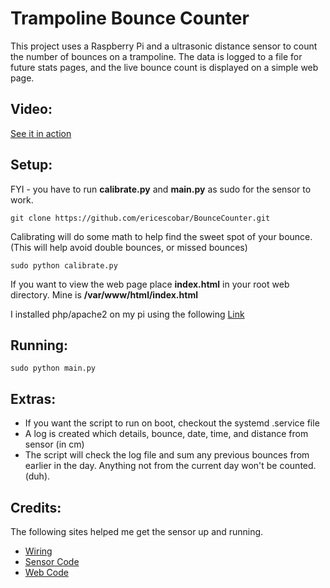 # Trampoline Bounce Counter
This project uses a Raspberry Pi and a ultrasonic distance sensor to count the number of bounces on a trampoline. The data is logged to a file for future stats pages, and the live bounce count is displayed on a simple web page.
## Video:
[See it in action](https://youtu.be/oUcTvNFyzaw)

## Setup:
FYI - you have to run **calibrate.py** and **main.py** as sudo for the sensor to work.
```
git clone https://github.com/ericescobar/BounceCounter.git
```
Calibrating will do some math to help find the sweet spot of your bounce. (This will help avoid double bounces, or missed bounces)
```
sudo python calibrate.py
```
If you want to view the web page place **index.html** in your root web directory. Mine is **/var/www/html/index.html** 

I installed php/apache2 on my pi using the following [Link](https://computingforgeeks.com/how-to-install-latest-php-on-debian/)

## Running:
```
sudo python main.py
```

## Extras:
* If you want the script to run on boot, checkout the systemd .service file
* A log is created which details, bounce, date, time, and distance from sensor (in cm)
* The script will check the log file and sum any previous bounces from earlier in the day. Anything not from the current day won't be counted. (duh).

## Credits:
The following sites helped me get the sensor up and running.
* [Wiring](https://thepihut.com/blogs/raspberry-pi-tutorials/hc-sr04-ultrasonic-range-sensor-on-the-raspberry-pi)
* [Sensor Code](https://tutorials-raspberrypi.com/raspberry-pi-ultrasonic-sensor-hc-sr04/)
* [Web Code](https://www.raspberrypi.org/forums/viewtopic.php?t=80957)
